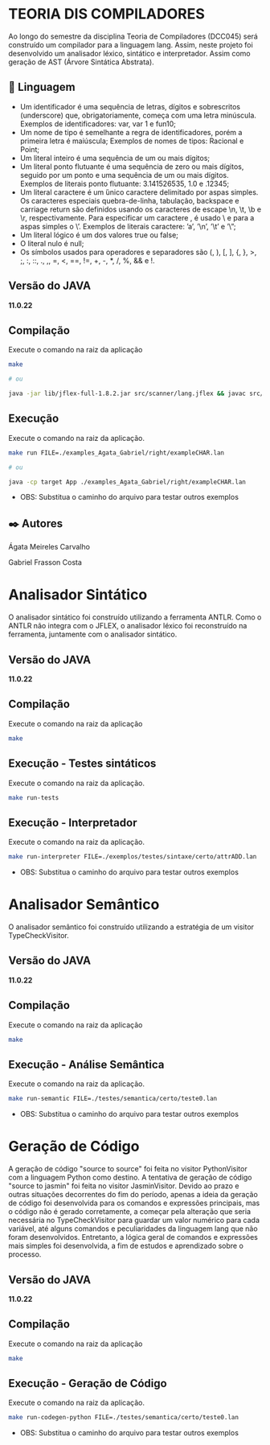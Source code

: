 # TEORIA DIS COMPILADORES

Ao longo do semestre da disciplina Teoria de Compiladores (DCC045) será construído um compilador para a linguagem lang. Assim, neste projeto foi desenvolvido um analisador léxico, sintático e interpretador.
Assim como geração de AST (Árvore Sintática Abstrata).

## 📄 Linguagem

* Um identificador é uma sequência de letras, dígitos e sobrescritos (underscore) que, obrigatoriamente, começa com uma letra minúscula. Exemplos de identificadores: var, var 1 e fun10;
* Um nome de tipo é semelhante a regra de identificadores, porém a primeira letra é maiúscula; Exemplos de nomes de tipos: Racional e Point;
* Um literal inteiro é uma sequência de um ou mais dígitos;
* Um literal ponto flutuante é uma sequência de zero ou mais dígitos, seguido por um ponto e uma sequência de um ou mais dígitos. Exemplos de literais ponto flutuante: 3.141526535, 1.0 e .12345;
* Um literal caractere é um ́único caractere delimitado por aspas simples. Os caracteres especiais quebra-de-linha, tabulação, backspace e carriage return são definidos usando os caracteres de escape \n, \t, \b e \r, respectivamente. Para especificar um caractere \, é usado \\ e para a aspas simples o \’. Exemplos de literais caractere: ’a’, ’\n’, ’\t’ e ’\\”;
* Um literal lógico é um dos valores true ou false;
* O literal nulo é null;
* Os símbolos usados para operadores e separadores são (, ), [, ], {, }, >, ;, :, ::, ., ,, =, <, ==, !=, +, -, *, /, %, && e !.


## Versão do JAVA
**11.0.22**

## Compilação
Execute o comando na raiz da aplicação
```bash
make

# ou

java -jar lib/jflex-full-1.8.2.jar src/scanner/lang.jflex && javac src/*.java src/scanner/*.java -d target
```

## Execução
Execute o comando na raiz da aplicação.
```bash
make run FILE=./examples_Agata_Gabriel/right/exampleCHAR.lan

# ou

java -cp target App ./examples_Agata_Gabriel/right/exampleCHAR.lan
```
 - OBS: Substitua o caminho do arquivo para testar outros exemplos

## ✒️ Autores
Ágata Meireles Carvalho

Gabriel Frasson Costa

# Analisador Sintático

O analisador sintático foi construído utilizando a ferramenta ANTLR. Como o ANTLR não integra com o JFLEX, o analisador léxico foi reconstruído na ferramenta, juntamente com o analisador sintático.

## Versão do JAVA
**11.0.22**

## Compilação
Execute o comando na raiz da aplicação
```bash
make
```

## Execução - Testes sintáticos
Execute o comando na raiz da aplicação.
```bash
make run-tests
```

## Execução - Interpretador
Execute o comando na raiz da aplicação.
```bash
make run-interpreter FILE=./exemplos/testes/sintaxe/certo/attrADD.lan
```
 - OBS: Substitua o caminho do arquivo para testar outros exemplos


# Analisador Semântico

O analisador semântico foi construído utilizando a estratégia de um visitor TypeCheckVisitor.

## Versão do JAVA
**11.0.22**

## Compilação
Execute o comando na raiz da aplicação
```bash
make
```

## Execução - Análise Semântica
Execute o comando na raiz da aplicação.
```bash
make run-semantic FILE=./testes/semantica/certo/teste0.lan
```
 - OBS: Substitua o caminho do arquivo para testar outros exemplos


# Geração de Código
A geração de código "source to source" foi feita no visitor PythonVisitor com a linguagem Python como destino. A tentativa de geração de código "source to jasmin" foi feita no visitor JasminVisitor. Devido ao prazo e outras situações decorrentes do fim do período, apenas a ideia da geração de código foi desenvolvida para os comandos e expressões principais, mas o código não é gerado corretamente, a começar pela alteração que seria necessária no TypeCheckVisitor para guardar um valor numérico para cada variável, até alguns comandos e peculiaridades da linguagem lang que não foram desenvolvidos. Entretanto, a lógica geral de comandos e expressões mais simples foi desenvolvida, a fim de estudos e aprendizado sobre o processo.

## Versão do JAVA
**11.0.22**

## Compilação
Execute o comando na raiz da aplicação
```bash
make
```

## Execução - Geração de Código
Execute o comando na raiz da aplicação.
```bash
make run-codegen-python FILE=./testes/semantica/certo/teste0.lan
```
 - OBS: Substitua o caminho do arquivo para testar outros exemplos
